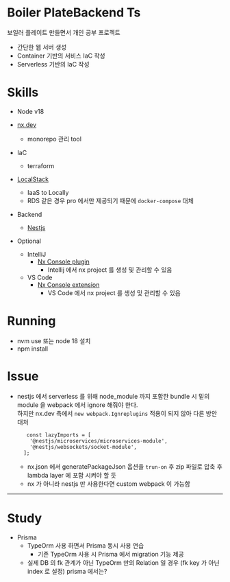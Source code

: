 # Boiler PlateBackend Ts

보일러 플레이트 만들면서 개인 공부 프로젝트

- 간단한 웹 서버 생성
- Container 기반의 서비스 IaC 작성
- Serverless 기반의 IaC 작성

# Skills

- Node v18
- [nx.dev](https://nx.dev/)
  - monorepo 관리 tool

- IaC
  - terraform
  
- [LocalStack](https://localstack.cloud/)
  - IaaS to Locally 
  - RDS 같은 경우 pro 에서만 제공되기 때문에 `docker-compose` 대체

- Backend
  - [Nestjs](https://nestjs.com/)

- Optional
  - IntelliJ 
    - [Nx Console plugin](https://plugins.jetbrains.com/plugin/21060-nx-console)
      - Intellij 에서 nx project 를 생성 및 관리할 수 있음
  - VS Code
    - [Nx Console extension](https://marketplace.visualstudio.com/items?itemName=nrwl.angular-console)
      - VS Code 에서 nx project 를 생성 및 관리할 수 있음

# Running
- nvm use 또는 node 18 설치
- npm install


# Issue
- nestjs 에서 serverless 를 위해 node_module 까지 포함한 bundle 시 밑의 module 을 webpack 에서 ignore 해줘야 한다. <br />
  하지만 nx.dev 측에서 `new webpack.Ignreplugins` 적용이 되지 않아 다른 방안 대처 
  ```
     const lazyImports = [
      '@nestjs/microservices/microservices-module',
      '@nestjs/websockets/socket-module',
    ];
  ```
  - nx.json 에서 generatePackageJson 옵션을 `trun-on` 후 zip 파일로 압축 후 lambda layer 에 포함 시켜야 할 듯
  - nx 가 아니라 nestjs 만 사용한다면 custom webpack 이 가능함
  

---

# Study
- Prisma
  - TypeOrm 사용 하면서 Prisma 동시 사용 연습
    - 기존 TypeOrm 사용 시 Prisma 에서 migration 기능 제공
  - 실제 DB 의 fk 관계가 아닌 TypeOrm 만의 Relation 일 경우 (fk key 가 아닌 index 로 설정) prisma 에서는? 
